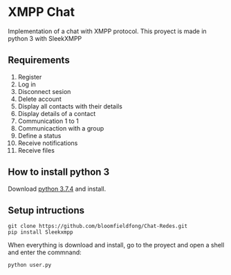 # XMPP Chat
Implementation of a chat with XMPP protocol. This proyect is made in python 3 with SleekXMPP

## Requirements
1. Register
2. Log in 
3. Disconnect sesion
4. Delete account
5. Display all contacts with their details
6. Display details of a contact
7. Communication 1 to 1
8. Communicaction with a group
9. Define a status
10. Receive notifications
11. Receive files


## How to install python 3


Download [python 3.7.4](https://www.python.org/downloads/) and install.


## Setup intructions

```
git clone https://github.com/bloomfieldfong/Chat-Redes.git
pip install Sleekxmpp
```
When everything is download and install, go to the proyect and open a shell and enter the commnand: 

`python user.py`
